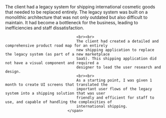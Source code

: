 <span class="intro-text">
                                    The client had a legacy system for shipping international cosmetic goods that needed
                                    to be replaced entirely. The legacy system was built on a monolithic architecture
                                    that was not only outdated but also difficult to maintain. It had become a
                                    bottleneck for the business, leading to inefficiencies and staff dissatisfaction.

                                    <br><br>
                                    The client had created a detailed and comprehensive product road map for an entirely
                                    new shipping application to replace the legacy system (as part of a new marketplace
                                    SaaS). This shipping application did not have a visual component and required a
                                    designer to lead the user research and design.
                                    <br><br>
                                    As a starting point, I was given 1 month to create UI screens that translated the
                                    important user flows of the legacy system into a shipping solution that was user
                                    friendly and efficient for staff to use, and capable of handling the complexities of
                                    international shipping.
                                </span>